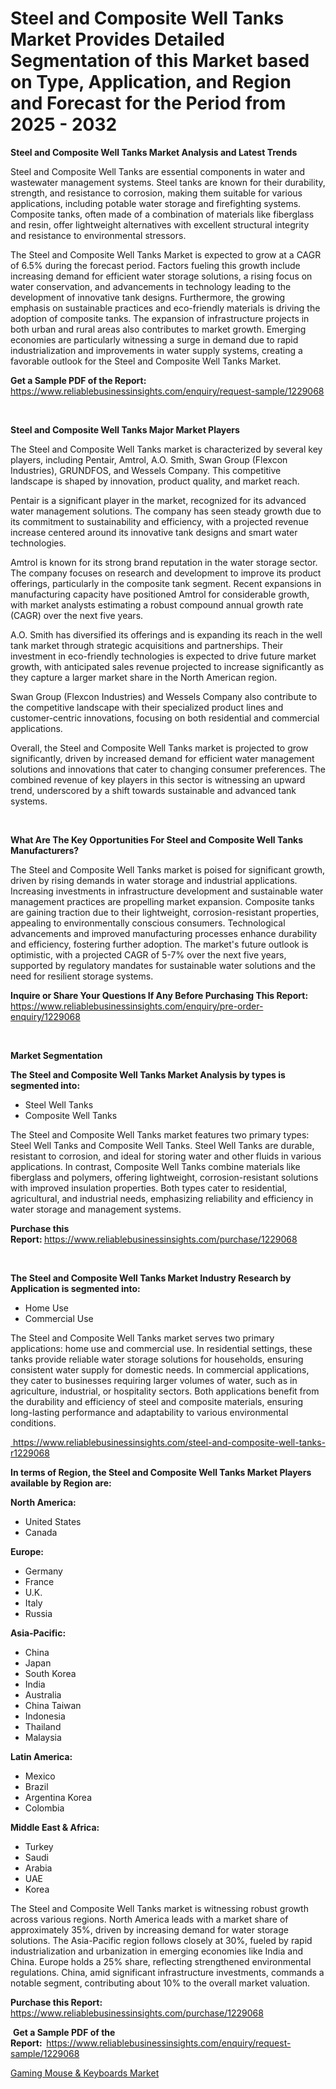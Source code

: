 <p><h1>Steel and Composite Well Tanks Market Provides Detailed Segmentation of this Market based on Type, Application, and Region and Forecast for the Period from 2025 - 2032</h1></p><p><strong>Steel and Composite Well Tanks Market Analysis and Latest Trends</strong></p>
<p><p>Steel and Composite Well Tanks are essential components in water and wastewater management systems. Steel tanks are known for their durability, strength, and resistance to corrosion, making them suitable for various applications, including potable water storage and firefighting systems. Composite tanks, often made of a combination of materials like fiberglass and resin, offer lightweight alternatives with excellent structural integrity and resistance to environmental stressors.</p><p>The Steel and Composite Well Tanks Market is expected to grow at a CAGR of 6.5% during the forecast period. Factors fueling this growth include increasing demand for efficient water storage solutions, a rising focus on water conservation, and advancements in technology leading to the development of innovative tank designs. Furthermore, the growing emphasis on sustainable practices and eco-friendly materials is driving the adoption of composite tanks. The expansion of infrastructure projects in both urban and rural areas also contributes to market growth. Emerging economies are particularly witnessing a surge in demand due to rapid industrialization and improvements in water supply systems, creating a favorable outlook for the Steel and Composite Well Tanks Market.</p></p>
<p><strong>Get a Sample PDF of the Report:&nbsp;</strong> <a href="https://www.reliablebusinessinsights.com/enquiry/request-sample/1229068?utm_campaign=2278&utm_medium=2&utm_source=Github&utm_content=ia&utm_term=26032025&utm_id=steel-and-composite-well-tanks">https://www.reliablebusinessinsights.com/enquiry/request-sample/1229068</a></p>
<p>&nbsp;</p>
<p><strong>Steel and Composite Well Tanks Major Market Players</strong></p>
<p><p>The Steel and Composite Well Tanks market is characterized by several key players, including Pentair, Amtrol, A.O. Smith, Swan Group (Flexcon Industries), GRUNDFOS, and Wessels Company. This competitive landscape is shaped by innovation, product quality, and market reach.</p><p>Pentair is a significant player in the market, recognized for its advanced water management solutions. The company has seen steady growth due to its commitment to sustainability and efficiency, with a projected revenue increase centered around its innovative tank designs and smart water technologies. </p><p>Amtrol is known for its strong brand reputation in the water storage sector. The company focuses on research and development to improve its product offerings, particularly in the composite tank segment. Recent expansions in manufacturing capacity have positioned Amtrol for considerable growth, with market analysts estimating a robust compound annual growth rate (CAGR) over the next five years. </p><p>A.O. Smith has diversified its offerings and is expanding its reach in the well tank market through strategic acquisitions and partnerships. Their investment in eco-friendly technologies is expected to drive future market growth, with anticipated sales revenue projected to increase significantly as they capture a larger market share in the North American region.</p><p>Swan Group (Flexcon Industries) and Wessels Company also contribute to the competitive landscape with their specialized product lines and customer-centric innovations, focusing on both residential and commercial applications.</p><p>Overall, the Steel and Composite Well Tanks market is projected to grow significantly, driven by increased demand for efficient water management solutions and innovations that cater to changing consumer preferences. The combined revenue of key players in this sector is witnessing an upward trend, underscored by a shift towards sustainable and advanced tank systems.</p></p>
<p>&nbsp;</p>
<p><strong>What Are The Key Opportunities For Steel and Composite Well Tanks Manufacturers?</strong></p>
<p><p>The Steel and Composite Well Tanks market is poised for significant growth, driven by rising demands in water storage and industrial applications. Increasing investments in infrastructure development and sustainable water management practices are propelling market expansion. Composite tanks are gaining traction due to their lightweight, corrosion-resistant properties, appealing to environmentally conscious consumers. Technological advancements and improved manufacturing processes enhance durability and efficiency, fostering further adoption. The market's future outlook is optimistic, with a projected CAGR of 5-7% over the next five years, supported by regulatory mandates for sustainable water solutions and the need for resilient storage systems.</p></p>
<p><strong>Inquire or Share Your Questions If Any Before Purchasing This Report:</strong> <a href="https://www.reliablebusinessinsights.com/enquiry/pre-order-enquiry/1229068?utm_campaign=2278&utm_medium=2&utm_source=Github&utm_content=ia&utm_term=26032025&utm_id=steel-and-composite-well-tanks">https://www.reliablebusinessinsights.com/enquiry/pre-order-enquiry/1229068</a></p>
<p>&nbsp;</p>
<p><strong>Market Segmentation</strong></p>
<p><strong>The Steel and Composite Well Tanks Market Analysis by types is segmented into:</strong></p>
<p><ul><li>Steel Well Tanks</li><li>Composite Well Tanks</li></ul></p>
<p><p>The Steel and Composite Well Tanks market features two primary types: Steel Well Tanks and Composite Well Tanks. Steel Well Tanks are durable, resistant to corrosion, and ideal for storing water and other fluids in various applications. In contrast, Composite Well Tanks combine materials like fiberglass and polymers, offering lightweight, corrosion-resistant solutions with improved insulation properties. Both types cater to residential, agricultural, and industrial needs, emphasizing reliability and efficiency in water storage and management systems.</p></p>
<p><strong>Purchase this Report:&nbsp;</strong><a href="https://www.reliablebusinessinsights.com/purchase/1229068?utm_campaign=2278&utm_medium=2&utm_source=Github&utm_content=ia&utm_term=26032025&utm_id=steel-and-composite-well-tanks">https://www.reliablebusinessinsights.com/purchase/1229068</a></p>
<p>&nbsp;</p>
<p><strong>The Steel and Composite Well Tanks Market Industry Research by Application is segmented into:</strong></p>
<p><ul><li>Home Use</li><li>Commercial Use</li></ul></p>
<p><p>The Steel and Composite Well Tanks market serves two primary applications: home use and commercial use. In residential settings, these tanks provide reliable water storage solutions for households, ensuring consistent water supply for domestic needs. In commercial applications, they cater to businesses requiring larger volumes of water, such as in agriculture, industrial, or hospitality sectors. Both applications benefit from the durability and efficiency of steel and composite materials, ensuring long-lasting performance and adaptability to various environmental conditions.</p></p>
<p><a href="https://www.reliablebusinessinsights.com/steel-and-composite-well-tanks-r1229068?utm_campaign=2278&utm_medium=2&utm_source=Github&utm_content=ia&utm_term=26032025&utm_id=steel-and-composite-well-tanks">&nbsp;https://www.reliablebusinessinsights.com/steel-and-composite-well-tanks-r1229068</a></p>
<p><strong>In terms of Region, the Steel and Composite Well Tanks Market Players available by Region are:</strong></p>
<p>
    <p> <strong> North America: </strong>
        <ul>
            <li>United States</li>
            <li>Canada</li>
        </ul>
        </p> 
    <p> <strong> Europe: </strong>
        <ul>
            <li>Germany</li>
            <li>France</li>
            <li>U.K.</li>
            <li>Italy</li>
            <li>Russia</li>
        </ul>
        </p> 
    <p> <strong> Asia-Pacific: </strong>
        <ul>
            <li>China</li>
            <li>Japan</li>
            <li>South Korea</li>
            <li>India</li>
            <li>Australia</li>
            <li>China Taiwan</li>
            <li>Indonesia</li>
            <li>Thailand</li>
            <li>Malaysia</li>
        </ul>
        </p> 
    <p> <strong> Latin America: </strong>
        <ul>
            <li>Mexico</li>
            <li>Brazil</li>
            <li>Argentina Korea</li>
            <li>Colombia</li>
        </ul>
        </p> 
    <p> <strong> Middle East & Africa: </strong>
        <ul>
            <li>Turkey</li>
            <li>Saudi</li>
            <li>Arabia</li>
            <li>UAE</li>
            <li>Korea</li>
        </ul>
    </p>
    </p>
<p><p>The Steel and Composite Well Tanks market is witnessing robust growth across various regions. North America leads with a market share of approximately 35%, driven by increasing demand for water storage solutions. The Asia-Pacific region follows closely at 30%, fueled by rapid industrialization and urbanization in emerging economies like India and China. Europe holds a 25% share, reflecting strengthened environmental regulations. China, amid significant infrastructure investments, commands a notable segment, contributing about 10% to the overall market valuation.</p></p>
<p><strong>Purchase this Report: </strong><a href="https://www.reliablebusinessinsights.com/purchase/1229068?utm_campaign=2278&utm_medium=2&utm_source=Github&utm_content=ia&utm_term=26032025&utm_id=steel-and-composite-well-tanks">https://www.reliablebusinessinsights.com/purchase/1229068</a></p>
<p>&nbsp;<strong>Get a Sample PDF of the Report:&nbsp;&nbsp;</strong><a href="https://www.reliablebusinessinsights.com/enquiry/request-sample/1229068?utm_campaign=2278&utm_medium=2&utm_source=Github&utm_content=ia&utm_term=26032025&utm_id=steel-and-composite-well-tanks">https://www.reliablebusinessinsights.com/enquiry/request-sample/1229068</a></p>
<p><strong></strong></p>
<p><p><a href="https://github.com/sca704osol/Market-Research-Report-List-1/blob/main/gaming-mouse-keyboards-market.md?utm_campaign=2278&utm_medium=2&utm_source=Github&utm_content=ia&utm_term=26032025&utm_id=steel-and-composite-well-tanks">Gaming Mouse & Keyboards Market</a></p></p>